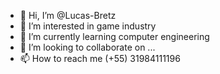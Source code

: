 - 👋 Hi, I’m @Lucas-Bretz
- 👀 I’m interested in game industry
- 🌱 I’m currently learning computer engineering
- 💞️ I’m looking to collaborate on ...
- 📫 How to reach me (+55) 31984111196

<!---
Lucas-Bretz/Lucas-Bretz is a ✨ special ✨ repository because its `README.md` (this file) appears on your GitHub profile.
You can click the Preview link to take a look at your changes.
--->
